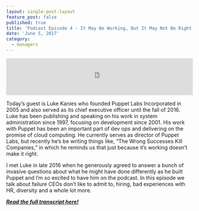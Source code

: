 ```yaml
---
layout: single-post-layout
feature_post: false
published: true
title: 'Podcast Episode 4 - It May Be Working, But It May Not Be Right'
date: 'June 5, 2017'
category:
  - managers
---
```

<iframe src="https://www.podbean.com/media/player/iemkj-6b897f?from=yiiadmin&skin=1&btn-skin=104&share=1&fonts=Helvetica&auto=0&download=0&rtl=0" height="100" width="100%" frameborder="0" scrolling="no" data-name="pb-iframe-player"></iframe>

Today’s guest is Luke Kanies who founded Puppet Labs Incorporated in 2005 and also served as its chief executive officer until the fall of 2016. Luke has been publishing and speaking on his work in system administration since 1997, focusing on development since 2001. His work with Puppet has been an important part of dev ops and delivering on the promise of cloud computing. He currently serves as director of Puppet Labs, but recently he’s be writing things like, “The Wrong Successes Kill Companies,” in which he reminds us that just because it’s working doesn’t make it right.

I met Luke in late 2016 when he generously agreed to answer a bunch of invasive questions about what he might have done differently as he built Puppet and I’m so excited to have him on the podcast. In this episode we talk about failure CEOs don’t like to admit to, hiring, bad experiences with HR, diversity and a whole lot more. 

_**[Read the full transcript here!](http://www.uprightandbetter.com/episode-4-it-may-be-working-but-it-may-not-be-right/)**_
